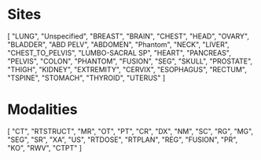 # Sites
[
  "LUNG",
  "Unspecified",
  "BREAST",
  "BRAIN",
  "CHEST",
  "HEAD",
  "OVARY",
  "BLADDER",
  "ABD PELV",
  "ABDOMEN",
  "Phantom",
  "NECK",
  "LIVER",
  "CHEST_TO_PELVIS",
  "LUMBO-SACRAL SP",
  "HEART",
  "PANCREAS",
  "PELVIS",
  "COLON",
  "PHANTOM",
  "FUSION",
  "SEG",
  "SKULL",
  "PROSTATE",
  "THIGH",
  "KIDNEY",
  "EXTREMITY",
  "CERVIX",
  "ESOPHAGUS",
  "RECTUM",
  "TSPINE",
  "STOMACH",
  "THYROID",
  "UTERUS"
]
# Modalities
[
  "CT",
  "RTSTRUCT",
  "MR",
  "OT",
  "PT",
  "CR",
  "DX",
  "NM",
  "SC",
  "RG",
  "MG",
  "SEG",
  "SR",
  "XA",
  "US",
  "RTDOSE",
  "RTPLAN",
  "REG",
  "FUSION",
  "PR",
  "KO",
  "RWV",
  "CTPT"
]
